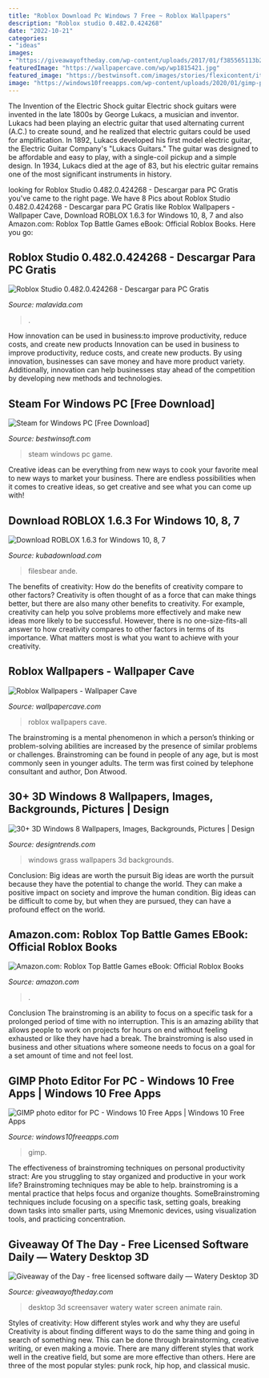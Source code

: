 ```yaml
---
title: "Roblox Download Pc Windows 7 Free ~ Roblox Wallpapers"
description: "Roblox studio 0.482.0.424268"
date: "2022-10-21"
categories:
- "ideas"
images:
- "https://giveawayoftheday.com/wp-content/uploads/2017/01/f385565113b2a6d689c36ff1e0113d23.jpeg"
featuredImage: "https://wallpapercave.com/wp/wp1815421.jpg"
featured_image: "https://bestwinsoft.com/images/stories/flexicontent/item_690_field_20/l_steam_05.jpg"
image: "https://windows10freeapps.com/wp-content/uploads/2020/01/gimp-photo-editor-for-pc-768x462.jpg"
---
```



The Invention of the Electric Shock guitar
Electric shock guitars were invented in the late 1800s by George Lukacs, a musician and inventor. Lukacs had been playing an electric guitar that used alternating current (A.C.) to create sound, and he realized that electric guitars could be used for amplification. In 1892, Lukacs developed his first model electric guitar, the Electric Guitar Company's "Lukacs Guitars." The guitar was designed to be affordable and easy to play, with a single-coil pickup and a simple design. In 1934, Lukacs died at the age of 83, but his electric guitar remains one of the most significant instruments in history.

	

		
looking for Roblox Studio 0.482.0.424268 - Descargar para PC Gratis you've came to the right page. We have 8 Pics about Roblox Studio 0.482.0.424268 - Descargar para PC Gratis like Roblox Wallpapers - Wallpaper Cave, Download ROBLOX 1.6.3 for Windows 10, 8, 7 and also Amazon.com: Roblox Top Battle Games eBook: Official Roblox Books. Here you go:
		
    
## Roblox Studio 0.482.0.424268 - Descargar Para PC Gratis

<img loading=lazy src="https://imag.malavida.com/mvimgbig/download-fs/roblox-studio-23812-4.jpg" onerror="this.onerror=null;this.src='https://tse3.mm.bing.net/th?id=OIP.BzPgYk7PpKFNXVnXQ7ZC8AHaE2&amp;pid=15.1';" alt="Roblox Studio 0.482.0.424268 - Descargar para PC Gratis">

_Source: malavida.com_

>. 

	

How innovation can be used in business:to improve productivity, reduce costs, and create new products
Innovation can be used in business to improve productivity, reduce costs, and create new products. By using innovation, businesses can save money and have more product variety. Additionally, innovation can help businesses stay ahead of the competition by developing new methods and technologies.

    
## Steam For Windows PC [Free Download]

<img loading=lazy src="https://bestwinsoft.com/images/stories/flexicontent/item_690_field_20/l_steam_05.jpg" onerror="this.onerror=null;this.src='https://tse4.mm.bing.net/th?id=OIP.DWqrIIII5OshAGsY8AynNAHaE3&amp;pid=15.1';" alt="Steam for Windows PC [Free Download]">

_Source: bestwinsoft.com_

>steam windows pc game. 

	

Creative ideas can be everything from new ways to cook your favorite meal to new ways to market your business. There are endless possibilities when it comes to creative ideas, so get creative and see what you can come up with!

    
## Download ROBLOX 1.6.3 For Windows 10, 8, 7

<img loading=lazy src="https://kubadownload.com/site/assets/files/3393/roblox17.png" onerror="this.onerror=null;this.src='https://tse2.mm.bing.net/th?id=OIP.BUgh4SZZFp4GhG_Wp0915AHaEF&amp;pid=15.1';" alt="Download ROBLOX 1.6.3 for Windows 10, 8, 7">

_Source: kubadownload.com_

>filesbear ande. 

	

The benefits of creativity: How do the benefits of creativity compare to other factors?
Creativity is often thought of as a force that can make things better, but there are also many other benefits to creativity. For example, creativity can help you solve problems more effectively and make new ideas more likely to be successful. However, there is no one-size-fits-all answer to how creativity compares to other factors in terms of its importance. What matters most is what you want to achieve with your creativity.

    
## Roblox Wallpapers - Wallpaper Cave

<img loading=lazy src="https://wallpapercave.com/wp/wp1815421.jpg" onerror="this.onerror=null;this.src='https://tse4.mm.bing.net/th?id=OIP.5fVS3xTaOLFy62kU5Hvl2QHaEK&amp;pid=15.1';" alt="Roblox Wallpapers - Wallpaper Cave">

_Source: wallpapercave.com_

>roblox wallpapers cave. 

	

The brainstroming is a mental phenomenon in which a person’s thinking or problem-solving abilities are increased by the presence of similar problems or challenges. Brainstroming can be found in people of any age, but is most commonly seen in younger adults. The term was first coined by telephone consultant and author, Don Atwood.

    
## 30+ 3D Windows 8 Wallpapers, Images, Backgrounds, Pictures | Design

<img loading=lazy src="https://images.designtrends.com/wp-content/uploads/2016/03/30050847/Green-Grass-with-Windows-8-Logo-Wallpaper.jpg" onerror="this.onerror=null;this.src='https://tse4.mm.bing.net/th?id=OIP.BBU36P93pzJ76PD9Nrd5PAHaEK&amp;pid=15.1';" alt="30+ 3D Windows 8 Wallpapers, Images, Backgrounds, Pictures | Design">

_Source: designtrends.com_

>windows grass wallpapers 3d backgrounds. 

	

Conclusion: Big ideas are worth the pursuit
Big ideas are worth the pursuit because they have the potential to change the world. They can make a positive impact on society and improve the human condition. Big ideas can be difficult to come by, but when they are pursued, they can have a profound effect on the world.

    
## Amazon.com: Roblox Top Battle Games EBook: Official Roblox Books

<img loading=lazy src="https://images-na.ssl-images-amazon.com/images/I/510OT6NDnTL._SY300_.jpg" onerror="this.onerror=null;this.src='https://tse4.mm.bing.net/th?id=OIP.3R8nOPSX-vfofJgpfkxKswAAAA&amp;pid=15.1';" alt="Amazon.com: Roblox Top Battle Games eBook: Official Roblox Books">

_Source: amazon.com_

>. 

	

Conclusion
The brainstroming is an ability to focus on a specific task for a prolonged period of time with no interruption. This is an amazing ability that allows people to work on projects for hours on end without feeling exhausted or like they have had a break. The brainstroming is also used in business and other situations where someone needs to focus on a goal for a set amount of time and not feel lost.

    
## GIMP Photo Editor For PC - Windows 10 Free Apps | Windows 10 Free Apps

<img loading=lazy src="https://windows10freeapps.com/wp-content/uploads/2020/01/gimp-photo-editor-for-pc-768x462.jpg" onerror="this.onerror=null;this.src='https://tse4.mm.bing.net/th?id=OIP.sXujG-zcslcuyZeRjWtdzwHaEd&amp;pid=15.1';" alt="GIMP photo editor for PC - Windows 10 Free Apps | Windows 10 Free Apps">

_Source: windows10freeapps.com_

>gimp. 

	

The effectiveness of brainstroming techniques on personal productivity
stract:
Are you struggling to stay organized and productive in your work life? Brainstroming techniques may be able to help. brainstroming is a mental practice that helps focus and organize thoughts. SomeBrainstroming techniques include focusing on a specific task, setting goals, breaking down tasks into smaller parts, using Mnemonic devices, using visualization tools, and practicing concentration.

    
## Giveaway Of The Day - Free Licensed Software Daily — Watery Desktop 3D

<img loading=lazy src="https://giveawayoftheday.com/wp-content/uploads/2017/01/f385565113b2a6d689c36ff1e0113d23.jpeg" onerror="this.onerror=null;this.src='https://tse2.mm.bing.net/th?id=OIP.aqvGBDe6qzGtHbhT0OJpZQHaEK&amp;pid=15.1';" alt="Giveaway of the Day - free licensed software daily — Watery Desktop 3D">

_Source: giveawayoftheday.com_

>desktop 3d screensaver watery water screen animate rain. 

	

Styles of creativity: How different styles work and why they are useful
Creativity is about finding different ways to do the same thing and going in search of something new. This can be done through brainstorming, creative writing, or even making a movie. There are many different styles that work well in the creative field, but some are more effective than others. Here are three of the most popular styles: punk rock, hip hop, and classical music.

